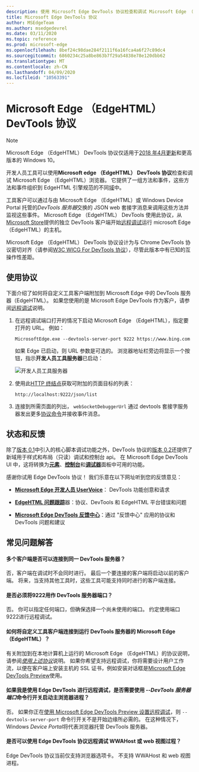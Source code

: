 ```yaml
---
description: 使用 Microsoft Edge DevTools 协议检查和调试 Microsoft Edge （EdgeHTML）浏览器。
title: Microsoft Edge DevTools 协议
author: MSEdgeTeam
ms.author: msedgedevrel
ms.date: 03/11/2020
ms.topic: reference
ms.prod: microsoft-edge
ms.openlocfilehash: 8bef24c98dae284f2111f6a16fca4a6f27c89dc4
ms.sourcegitcommit: 6860234c25a8be863b7f29a54838e78e120dbb62
ms.translationtype: MT
ms.contentlocale: zh-CN
ms.lasthandoff: 04/09/2020
ms.locfileid: "10563391"
---
```

# Microsoft Edge （EdgeHTML） DevTools 协议

> [!NOTE]
> Microsoft Edge （EdgeHTML） DevTools 协议仅适用于[2018 年4月更新](https://blogs.windows.com/windowsexperience/2018/04/30/how-to-get-the-windows-10-april-2018-update/#5VXkQMU41CJzZPER.97)和更高版本的 Windows 10。

开发人员工具可以使用**Microsoft edge （EdgeHTML） DevTools 协议**检查和调试 Microsoft Edge （EdgeHTML）浏览器。 它提供了一组方法和事件，这些方法和事件组织到 EdgeHTML 引擎规范的不同[域](0.2/domains/index.md)中。

 工具客户可以通过与由 Microsoft Edge （EdgeHTML）或 Windows Device Portal 托管的*DevTools 服务器*交换的 JSON web 套接字消息来调用这些方法并监视这些事件。 Microsoft Edge （EdgeHTML） DevTools 使用此协议，从[Microsoft Store](https://www.microsoft.com/store/p/microsoft-edge-devtools-preview/9mzbfrmz0mnj)提供的独立 DevTools 客户端开始[远程调试](0.2/clients.md#microsoft-edge-devtools-preview)运行 microsoft Edge （EdgeHTML）的主机。

Microsoft Edge （EdgeHTML） DevTools 协议设计为与 Chrome DevTools 协议密切对齐（请参阅[W3C WICG For DevTools 协议](https://github.com/WICG/devtools-protocol/)），尽管此版本中有已知的互操作性差距。

## 使用协议

下面介绍了如何将自定义工具客户端附加到 Microsoft Edge 中的 DevTools 服务器（EdgeHTML）。 如果您使用的是 Microsoft Edge DevTools 作为客户，请参阅[远程调试](0.2/clients.md#microsoft-edge-devtools-preview)说明。

1. 在远程调试端口打开的情况下启动 Microsoft Edge （EdgeHTML），指定要打开的 URL。 例如：

    ```
    MicrosoftEdge.exe --devtools-server-port 9222 https://www.bing.com
    ```

    如果 Edge 已启动，则 URL 参数是可选的。 浏览器地址栏旁边将显示一个按钮，指示**开发人员工具服务器**已启动：

    ![开发人员工具服务器](media/developer-tools-server.png) 

2. 使用此[HTTP 终结点](0.2/http.md)获取可附加的页面目标的列表：

    ```
    http://localhost:9222/json/list
    ```

3. 连接到所需页面的列出， `webSocketDebuggerUrl` 通过 devtools 套接字服务器发出更多[协议命令](0.2/domains/index.md)并接收事件消息。

## 状态和反馈

除了[版本 0.1](0.1/index.md)中引入的核心脚本调试功能之外，DevTools 协议的[版本 0.2](0.2/index.md)还提供了新域用于样式和布局（只读）调试和控制台 api。 在 Microsoft Edge DevTools UI 中，这将转换为[**元素**](../devtools-guide/elements.md)、[**控制台**](../devtools-guide/console.md)和[**调试器**](../devtools-guide/debugger.md)面板中可用的功能。

感谢你试用 Edge DevTools 协议！ 我们乐意在以下网址听到您的反馈意见：

 - [**Microsoft Edge 开发人员 UserVoice**](https://wpdev.uservoice.com/forums/257854-microsoft-edge-developer?category_id=84475)： DevTools 功能创意和请求

 - [**EdgeHTML 问题跟踪**](https://developer.microsoft.com/microsoft-edge/platform/issues/)器：协议、DevTools 和 EdgeHTML 平台错误和问题

 - [**Microsoft Edge DevTools 反馈中心**](feedback-hub:?referrer=microsoftEdge&tabID=2&newFeedback=true&ContextId=344)：通过 "反馈中心" 应用的协议和 DevTools 问题和建议

## 常见问题解答

#### 多个客户端是否可以连接到同一 DevTools 服务器？
否，客户端在调试时不会同时进行。 最后一个要连接的客户端将启动以前的客户端。 将来，当支持其他工具时，这些工具可能支持同时进行的客户端连接。

#### 是否必须将9222用作 DevTools 服务器端口？
否。 你可以指定任何端口，但确保选择一个尚未使用的端口。 约定使用端口9222进行远程调试。

#### 如何将自定义工具客户端连接到运行 DevTools 服务器的 Microsoft Edge （EdgeHTML）？
有关附加到在本地计算机上运行的 Microsoft Edge （EdgeHTML）的协议说明，请参阅[*使用上述协议*](#using-the-protocol)说明。 如果你希望支持远程调试，你将需要设计用户工作流，以便在客户端上安装主机的 SSL 证书，例如安装对话框是[Microsoft Edge DevTools Preview](./0.2/clients.md#microsoft-edge-devtools-preview)使用。

#### 如果我是使用 Edge DevTools 进行远程调试，是否需要使用 *--DevTools 服务器端口*命令行开关启动主浏览器进程？ 
否。 如果你正在[使用 Microsoft Edge DevTools Preview 设置远程调试](./0.2/clients.md#microsoft-edge-devtools-preview)，则 `--devtools-server-port` 命令行开关不是开始边缘所必需的。 在这种情况下，Windows *Device Portal*将代表浏览器托管 DevTools 服务器。

#### 是否可以使用 Edge DevTools 协议远程调试 WWAHost 或 web 视图过程？
Edge DevTools 协议当前仅支持浏览器选项卡。 不支持 WWAHost 和 web 视图进程。

